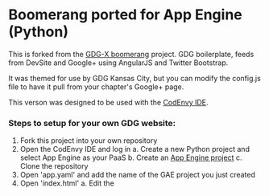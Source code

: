 Boomerang ported for App Engine (Python)
==============================
This is forked from the [GDG-X boomerang] project.
GDG boilerplate, feeds from DevSite and Google+ using AngularJS and Twitter Bootstrap.

It was themed for use by GDG Kansas City, but you can modify the config.js file to have it pull from your chapter's Google+ page.

This verson was designed to be used with the [CodEnvy IDE].

### Steps to setup for your own GDG website:
1. Fork this project into your own repository
2. Open the CodEnvy IDE and log in
  a. Create a new Python project and select App Engine as your PaaS
  b. Create an [App Engine project]
  c. Clone the repository
3. Open 'app.yaml' and add the name of the GAE project you just created
4. Open 'index.html'
  a. Edit the <title> tag with your GDG name
  b. Edit the <meta> tags with your GDG name and URL
  c. Edit the Google Analytics tracking script with your tracking code
5. Open 'sitemap.xml' and edit with your GDG URL
6. Open 'js/config.js' and fill out the top section with your GDG info

### Add your sponsors:
1. Open 'js/config.js'
  a. Add a new section for each sponser
  b. Make sure to incriment the IDs
  c. Include the sponsor name, URL, image

[GDG-X boomerang]: https://github.com/gdg-x/boomerang
[App Engine project]: https://appengine.google.com/
[CodEnvy IDE]: https://codenvy.com
